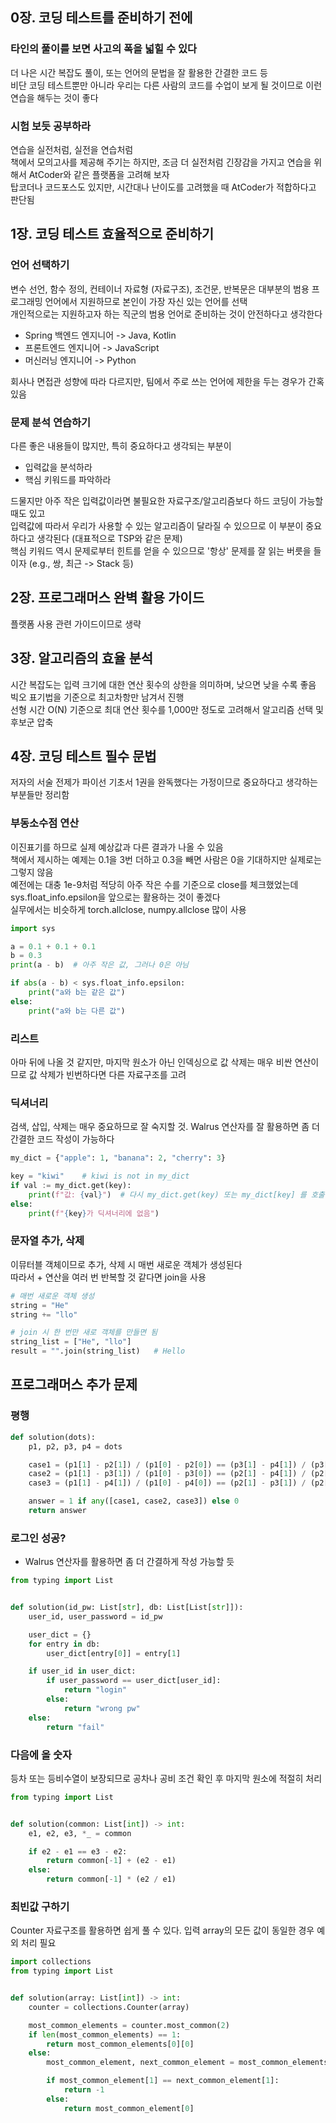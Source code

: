 ## 0장. 코딩 테스트를 준비하기 전에

### 타인의 풀이를 보면 사고의 폭을 넓힐 수 있다
더 나은 시간 복잡도 풀이, 또는 언어의 문법을 잘 활용한 간결한 코드 등  
비단 코딩 테스트뿐만 아니라 우리는 다른 사람의 코드를 수업이 보게 될 것이므로 이런 연습을 해두는 것이 좋다

### 시험 보듯 공부하라

연습을 실전처럼, 실전을 연습처럼  
책에서 모의고사를 제공해 주기는 하지만, 조금 더 실전처럼 긴장감을 가지고 연습을 위해서 AtCoder와 같은 플랫폼을 고려해 보자  
탑코더나 코드포스도 있지만, 시간대나 난이도를 고려했을 때 AtCoder가 적합하다고 판단됨  

## 1장. 코딩 테스트 효율적으로 준비하기

### 언어 선택하기

변수 선언, 함수 정의, 컨테이너 자료형 (자료구조), 조건문, 반복문은 대부분의 범용 프로그래밍 언어에서 지원하므로 본인이 가장 자신 있는 언어를 선택  
개인적으로는 지원하고자 하는 직군의 범용 언어로 준비하는 것이 안전하다고 생각한다

- Spring 백엔드 엔지니어 -> Java, Kotlin
- 프론트엔드 엔지니어 -> JavaScript
- 머신러닝 엔지니어 -> Python

회사나 면접관 성향에 따라 다르지만, 팀에서 주로 쓰는 언어에 제한을 두는 경우가 간혹 있음

### 문제 분석 연습하기

다른 좋은 내용들이 많지만, 특히 중요하다고 생각되는 부분이  

- 입력값을 분석하라
- 핵심 키워드를 파악하라

드물지만 아주 작은 입력값이라면 불필요한 자료구조/알고리즘보다 하드 코딩이 가능할 때도 있고  
입력값에 따라서 우리가 사용할 수 있는 알고리즘이 달라질 수 있으므로 이 부분이 중요하다고 생각된다 (대표적으로 TSP와 같은 문제)  
핵심 키워드 역시 문제로부터 힌트를 얻을 수 있으므로 '항상' 문제를 잘 읽는 버릇을 들이자 (e.g., 쌍, 최근 -> Stack 등)

## 2장. 프로그래머스 완벽 활용 가이드

플랫폼 사용 관련 가이드이므로 생략

## 3장. 알고리즘의 효율 분석

시간 복잡도는 입력 크기에 대한 연산 횟수의 상한을 의미하며, 낮으면 낮을 수록 좋음  
빅오 표기법을 기준으로 최고차항만 남겨서 진행  
선형 시간 O(N) 기준으로 최대 연산 횟수를 1,000만 정도로 고려해서 알고리즘 선택 및 후보군 압축 

## 4장. 코딩 테스트 필수 문법

저자의 서술 전제가 파이선 기초서 1권을 완독했다는 가정이므로 중요하다고 생각하는 부분들만 정리함

### 부동소수점 연산

이진표기를 하므로 실제 예상값과 다른 결과가 나올 수 있음  
책에서 제시하는 예제는 0.1을 3번 더하고 0.3을 빼면 사람은 0을 기대하지만 실제로는 그렇지 않음  
예전에는 대충 1e-9처럼 적당히 아주 작은 수를 기준으로 close를 체크했었는데  
sys.float_info.epsilon을 앞으로는 활용하는 것이 좋겠다  
실무에서는 비슷하게 torch.allclose, numpy.allclose 많이 사용  

```python
import sys

a = 0.1 + 0.1 + 0.1
b = 0.3
print(a - b)  # 아주 작은 값, 그러나 0은 아님

if abs(a - b) < sys.float_info.epsilon:
    print("a와 b는 같은 값")
else:
    print("a와 b는 다른 값")
```

### 리스트

아마 뒤에 나올 것 같지만, 마지막 원소가 아닌 인덱싱으로 값 삭제는 매우 비싼 연산이므로 값 삭제가 빈번하다면 다른 자료구조를 고려

### 딕셔너리

검색, 삽입, 삭제는 매우 중요하므로 잘 숙지할 것. Walrus 연산자를 잘 활용하면 좀 더 간결한 코드 작성이 가능하다
```python
my_dict = {"apple": 1, "banana": 2, "cherry": 3}

key = "kiwi"    # kiwi is not in my_dict
if val := my_dict.get(key):
    print(f"값: {val}")  # 다시 my_dict.get(key) 또는 my_dict[key] 를 호출하지 않아도 됨
else:
    print(f"{key}가 딕셔너리에 없음")
```

### 문자열 추가, 삭제

이뮤터블 객체이므로 추가, 삭제 시 매번 새로운 객체가 생성된다  
따라서 + 연산을 여러 번 반복할 것 같다면 join을 사용
```python
# 매번 새로운 객체 생성
string = "He"
string += "llo"

# join 시 한 번만 새로 객체를 만들면 됨
string_list = ["He", "llo"]
result = "".join(string_list)   # Hello
```

## 프로그래머스 추가 문제

### 평행

```python
def solution(dots):
    p1, p2, p3, p4 = dots

    case1 = (p1[1] - p2[1]) / (p1[0] - p2[0]) == (p3[1] - p4[1]) / (p3[0] - p4[0])
    case2 = (p1[1] - p3[1]) / (p1[0] - p3[0]) == (p2[1] - p4[1]) / (p2[0] - p4[0])
    case3 = (p1[1] - p4[1]) / (p1[0] - p4[0]) == (p2[1] - p3[1]) / (p2[0] - p3[0])

    answer = 1 if any([case1, case2, case3]) else 0
    return answer
```

### 로그인 성공?

- Walrus 연산자를 활용하면 좀 더 간결하게 작성 가능할 듯

```python
from typing import List


def solution(id_pw: List[str], db: List[List[str]]):
    user_id, user_password = id_pw

    user_dict = {}
    for entry in db:
        user_dict[entry[0]] = entry[1]

    if user_id in user_dict:
        if user_password == user_dict[user_id]:
            return "login"
        else:
            return "wrong pw"
    else:
        return "fail"
```

### 다음에 올 숫자

등차 또는 등비수열이 보장되므로 공차나 공비 조건 확인 후 마지막 원소에 적절히 처리

```python
from typing import List


def solution(common: List[int]) -> int:
    e1, e2, e3, *_ = common

    if e2 - e1 == e3 - e2:
        return common[-1] + (e2 - e1)
    else:
        return common[-1] * (e2 / e1)
```

### 최빈값 구하기

Counter 자료구조를 활용하면 쉽게 풀 수 있다. 입력 array의 모든 값이 동일한 경우 예외 처리 필요

```python
import collections
from typing import List


def solution(array: List[int]) -> int:
    counter = collections.Counter(array)

    most_common_elements = counter.most_common(2)
    if len(most_common_elements) == 1:
        return most_common_elements[0][0]
    else:
        most_common_element, next_common_element = most_common_elements

        if most_common_element[1] == next_common_element[1]:
            return -1
        else:
            return most_common_element[0]
```